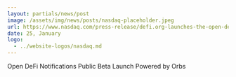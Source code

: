```yaml
---
layout: partials/news/post
image: /assets/img/news/posts/nasdaq-placeholder.jpeg
url: https://www.nasdaq.com/press-release/defi.org-launches-the-open-defi-notification-protocol-powered-by-the-orbs-network
date: 25, January
logo: 
  - ../website-logos/nasdaq.md
---
```



Open DeFi Notifications Public Beta Launch Powered by Orbs
